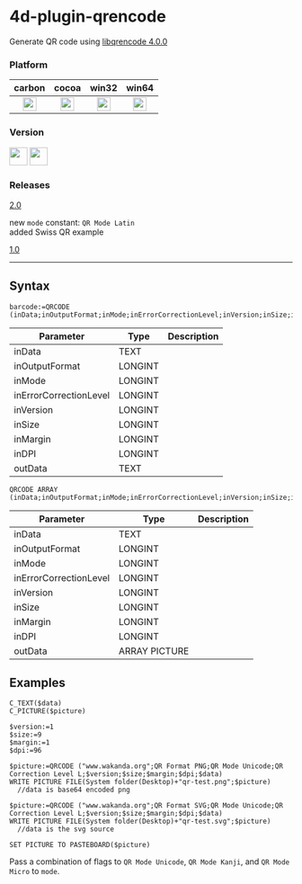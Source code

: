 # 4d-plugin-qrencode
Generate QR code using [libqrencode 4.0.0](https://fukuchi.org/works/qrencode/)

### Platform

| carbon | cocoa | win32 | win64 |
|:------:|:-----:|:---------:|:---------:|
|<img src="https://cloud.githubusercontent.com/assets/1725068/22371562/1b091f0a-e4db-11e6-8458-8653954a7cce.png" width="24" height="24" />|<img src="https://cloud.githubusercontent.com/assets/1725068/22371562/1b091f0a-e4db-11e6-8458-8653954a7cce.png" width="24" height="24" />|<img src="https://cloud.githubusercontent.com/assets/1725068/22371562/1b091f0a-e4db-11e6-8458-8653954a7cce.png" width="24" height="24" />|<img src="https://cloud.githubusercontent.com/assets/1725068/22371562/1b091f0a-e4db-11e6-8458-8653954a7cce.png" width="24" height="24" />|

### Version

<img src="https://cloud.githubusercontent.com/assets/1725068/18940649/21945000-8645-11e6-86ed-4a0f800e5a73.png" width="32" height="32" /> <img src="https://cloud.githubusercontent.com/assets/1725068/18940648/2192ddba-8645-11e6-864d-6d5692d55717.png" width="32" height="32" />

### Releases

[2.0](https://github.com/miyako/4d-plugin-qrencode/releases/tag/2.0) 

new ``mode`` constant: ``QR Mode Latin``  
added Swiss QR example

[1.0](https://github.com/miyako/4d-plugin-qrencode/releases/tag/1.0)

---

## Syntax

```
barcode:=QRCODE (inData;inOutputFormat;inMode;inErrorCorrectionLevel;inVersion;inSize;inMargin;inDPI;outData)
```

Parameter|Type|Description
------------|------------|----
inData|TEXT|
inOutputFormat|LONGINT|
inMode|LONGINT|
inErrorCorrectionLevel|LONGINT|
inVersion|LONGINT|
inSize|LONGINT|
inMargin|LONGINT|
inDPI|LONGINT|
outData|TEXT|

```
QRCODE ARRAY (inData;inOutputFormat;inMode;inErrorCorrectionLevel;inVersion;inSize;inMargin;inDPI;outData)
```

Parameter|Type|Description
------------|------------|----
inData|TEXT|
inOutputFormat|LONGINT|
inMode|LONGINT|
inErrorCorrectionLevel|LONGINT|
inVersion|LONGINT|
inSize|LONGINT|
inMargin|LONGINT|
inDPI|LONGINT|
outData|ARRAY PICTURE|

## Examples

```
C_TEXT($data)
C_PICTURE($picture)

$version:=1
$size:=9
$margin:=1
$dpi:=96

$picture:=QRCODE ("www.wakanda.org";QR Format PNG;QR Mode Unicode;QR Correction Level L;$version;$size;$margin;$dpi;$data)
WRITE PICTURE FILE(System folder(Desktop)+"qr-test.png";$picture)
  //data is base64 encoded png

$picture:=QRCODE ("www.wakanda.org";QR Format SVG;QR Mode Unicode;QR Correction Level L;$version;$size;$margin;$dpi;$data)
WRITE PICTURE FILE(System folder(Desktop)+"qr-test.svg";$picture)
  //data is the svg source

SET PICTURE TO PASTEBOARD($picture)
```
Pass a combination of flags to ```QR Mode Unicode```, ```QR Mode Kanji```, and ```QR Mode Micro``` to ```mode```.
